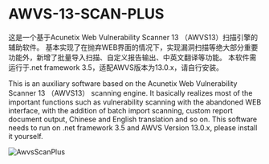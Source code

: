 # AWVS-13-SCAN-PLUS

这是一个基于Acunetix Web Vulnerability Scanner 13 （AWVS13）扫描引擎的辅助软件。
基本实现了在抛弃WEB界面的情况下，实现漏洞扫描等绝大部分重要功能外，新增了批量导入扫描、自定义报告输出、中英文翻译等功能。
本软件需运行于.net framework 3.5，适配AWVS版本为13.0.x，请自行安装。

This is an auxiliary software based on the Acunetix Web Vulnerability Scanner 13 （AWVS13） scanning engine.
It basically realizes most of the important functions such as vulnerability scanning with the abandoned WEB interface, with the addition of batch import scanning, custom report document output, Chinese and English translation and so on.
This software needs to run on .net framework 3.5 and AWVS Version 13.0.x, please install it yourself.

![AwvsScanPlus](https://github.com/x364e3ab6/AWVS-13-SCAN-PLUS/blob/main/AwvsScanPlus.png?raw=true)
